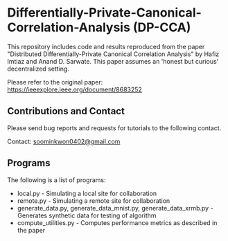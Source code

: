 # Differentially-Private-Canonical-Correlation-Analysis (DP-CCA)

This repository includes code and results reproduced from the paper  "Distributed Differentially-Private Canonical Correlation Analysis" by Hafiz Imtiaz and Anand D. Sarwate. This paper assumes an 'honest but curious' decentralized setting.

Please refer to the original paper: https://ieeexplore.ieee.org/document/8683252

## Contributions and Contact
Please send bug reports and requests for tutorials to the following contact.

Contact: soominkwon0402@gmail.com

## Programs
The following is a list of programs:

* local.py - Simulating a local site for collaboration
* remote.py - Simulating a remote site for collaboration
* generate_data.py, generate_data_mnist.py, generate_data_xrmb.py - Generates synthetic data for testing of algorithm
* compute_utilities.py - Computes performance metrics as described in the paper

